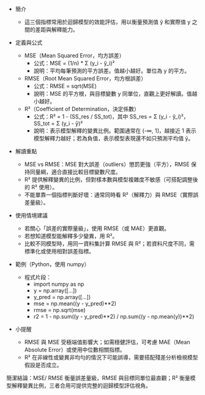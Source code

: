 - 簡介  
    - 這三個指標常用於迴歸模型的效能評估，用以衡量預測值 ŷ 和實際值 y 之間的差距與解釋能力。

- 定義與公式  
    - MSE（Mean Squared Error，均方誤差）  
        - 公式：MSE = (1/n) * Σ (y_i - ŷ_i)²  
        - 說明：平均每筆預測的平方誤差。值越小越好。單位為 y 的平方。  
    - RMSE（Root Mean Squared Error，均方根誤差）  
        - 公式：RMSE = sqrt(MSE)  
        - 說明：MSE 的平方根，與目標變數 y 同單位，直觀上更好解讀。值越小越好。  
    - R²（Coefficient of Determination，決定係數）  
        - 公式：R² = 1 - (SS_res / SS_tot)，其中 SS_res = Σ (y_i - ŷ_i)²，SS_tot = Σ (y_i - ȳ)²  
        - 說明：表示模型解釋的變異比例。範圍通常在 (-∞, 1]，越接近 1 表示模型解釋力越好；若為負值，表示模型表現還不如只預測平均值 ȳ。

- 解讀重點  
    - MSE vs RMSE：MSE 對大誤差（outliers）懲罰更強（平方），RMSE 保持同量綱，適合直接比較目標變數尺度。  
    - R² 提供解釋變異的比例，但對樣本數與模型複雜度不敏感（可搭配調整後的 R² 使用）。  
    - 不能單靠一個指標判斷好壞：通常同時看 R²（解釋力）與 RMSE（實際誤差量級）。

- 使用情境建議  
    - 若關心「誤差的實際量級」，使用 RMSE（或 MAE）更直觀。  
    - 若想知道模型能解釋多少變異，用 R²。  
    - 比較不同模型時，用同一資料集計算 RMSE 與 R²；若資料尺度不同，需標準化或使用相對誤差指標。

- 範例（Python，使用 numpy）  
    - 程式片段：
        - import numpy as np
        - y = np.array([...])
        - y_pred = np.array([...])
        - mse = np.mean((y - y_pred)**2)
        - rmse = np.sqrt(mse)
        - r2 = 1 - np.sum((y - y_pred)**2) / np.sum((y - np.mean(y))**2)

- 小提醒  
    - RMSE 與 MSE 受極端值影響大；如需穩健評估，可考慮 MAE（Mean Absolute Error）或使用中位數相關指標。  
    - R² 在非線性或變異非均勻的情況下可能誤導，需要搭配殘差分析檢視模型假設是否成立。

簡潔結論：MSE/ RMSE 衡量誤差量級，RMSE 與目標同單位最直觀；R² 衡量模型解釋變異比例，三者合用可提供完整的迴歸模型評估視角。
